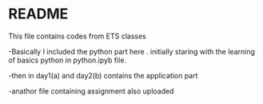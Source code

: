# README
 This file contains codes from ETS classes
 
-Basically I included the python part here . initially staring with the learning of basics python in python.ipyb file.

-then in day1(a) and day2(b) contains the application part

-anathor file containing assignment also uploaded
